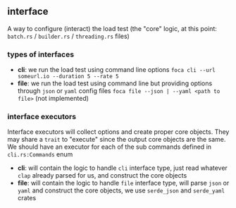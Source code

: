 ## interface
A way to configure (interact) the load test (the "core" logic, at this point: `batch.rs` / `builder.rs` / `threading.rs` files)

### types of interfaces
- **cli**: we run the load test using command line options `foca cli --url someurl.io --duration 5 --rate 5`
- **file**: we run the load test using command line but providing options through `json` or `yaml` config files `foca file --json | --yaml <path to file>` (not implemented)

### interface executors
Interface executors will collect options and create proper core objects. They may share a `trait` to "execute" since the output core objects are the same. We should have an executor for each of the sub commands defined in `cli.rs:Commands` enum
- **cli**: will contain the logic to handle `cli` interface type, just read whatever `clap` already parsed for us, and construct the core objects
- **file**: will contain the logic to handle `file` interface type, will parse `json` or `yaml` and construct the core objects, we use `serde_json` and `serde_yaml` crates
